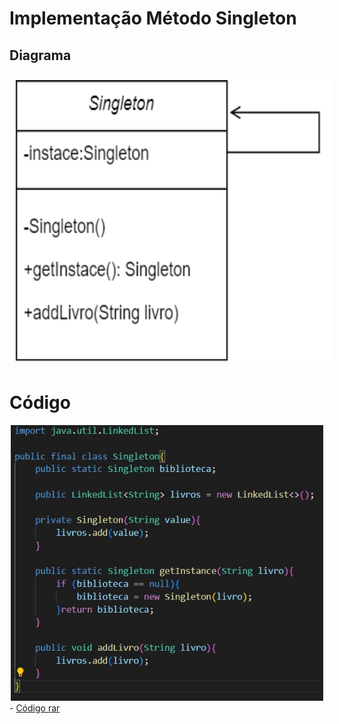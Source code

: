 
  # Implementação Método Singleton

## Diagrama
<section align="center">
  <img src= "./imagens/Singleton.drawio.png" style="height:450px; vertical-align:top; align:center; display:inline-flex; padding: 10px;"></img>
</section>

# Código
<section align="center">
<img src= "./imagens/Singleton.jpeg" width=500/>
<br>
</section>
- <a href="Singleton.rar">Código rar</a>
